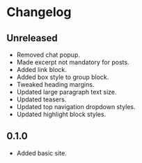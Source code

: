 # Changelog

## Unreleased

- Removed chat popup.
- Made excerpt not mandatory for posts.
- Added link block.
- Added box style to group block.
- Tweaked heading margins.
- Updated large paragraph text size.
- Updated teasers.
- Updated top navigation dropdown styles.
- Updated highlight block styles.

## 0.1.0

- Added basic site.
